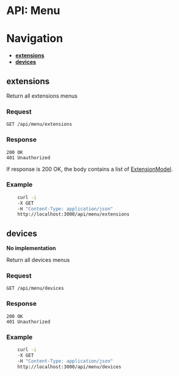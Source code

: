 # API: Menu

# Navigation

* [__extensions__](#extensions)
* [__devices__](#devices)

## __extensions__

Return all extensions menus

### Request

    GET /api/menu/extensions

### Response

    200 OK
    401 Unauthorized

If response is 200 OK, the body contains a list of [ExtensionModel](src/models/ExtensionModel.ts).

### Example

```bash
    curl -i 
    -X GET
    -H "Content-Type: application/json"
    http://localhost:3000/api/menu/extensions
```

## __devices__

__No implementation__

Return all devices menus

### Request

    GET /api/menu/devices

### Response

    200 OK
    401 Unauthorized

### Example

```bash
    curl -i 
    -X GET
    -H "Content-Type: application/json"
    http://localhost:3000/api/menu/devices
```
